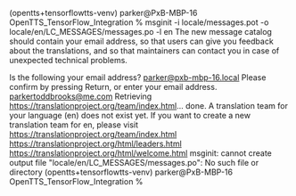(opentts+tensorflowtts-venv) parker@PxB-MBP-16 OpenTTS_TensorFlow_Integration % msginit -i locale/messages.pot -o locale/en/LC_MESSAGES/messages.po -l en
The new message catalog should contain your email address, so that users can
give you feedback about the translations, and so that maintainers can contact
you in case of unexpected technical problems.

Is the following your email address?
  parker@pxb-mbp-16.local
Please confirm by pressing Return, or enter your email address.
parkertoddbrooks@me.com
Retrieving https://translationproject.org/team/index.html... done.
A translation team for your language (en) does not exist yet.
If you want to create a new translation team for en, please visit
  https://translationproject.org/team/index.html
  https://translationproject.org/html/leaders.html
  https://translationproject.org/html/welcome.html
msginit: cannot create output file "locale/en/LC_MESSAGES/messages.po": No such file or directory
(opentts+tensorflowtts-venv) parker@PxB-MBP-16 OpenTTS_TensorFlow_Integration % 

